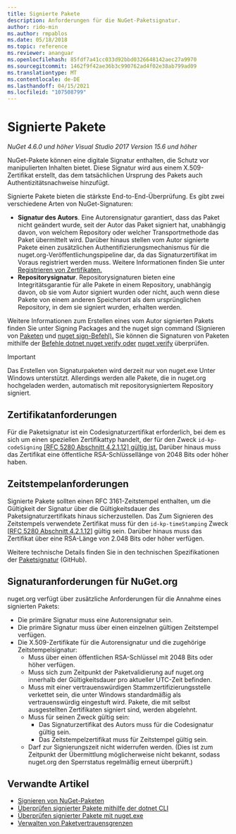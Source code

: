 ```yaml
---
title: Signierte Pakete
description: Anforderungen für die NuGet-Paketsignatur.
author: rido-min
ms.author: rmpablos
ms.date: 05/18/2018
ms.topic: reference
ms.reviewer: ananguar
ms.openlocfilehash: 85fdf7a41cc033d92bbd0326648142aec27a9970
ms.sourcegitcommit: 1462f9f42ae36b3c990762ad4f02e38ab799ad09
ms.translationtype: MT
ms.contentlocale: de-DE
ms.lasthandoff: 04/15/2021
ms.locfileid: "107508799"
---
```

# <a name="signed-packages"></a>Signierte Pakete

*NuGet 4.6.0 und höher Visual Studio 2017 Version 15.6 und höher*

NuGet-Pakete können eine digitale Signatur enthalten, die Schutz vor manipulierten Inhalten bietet. Diese Signatur wird aus einem X.509-Zertifikat erstellt, das dem tatsächlichen Ursprung des Pakets auch Authentizitätsnachweise hinzufügt.

Signierte Pakete bieten die stärkste End-to-End-Überprüfung. Es gibt zwei verschiedene Arten von NuGet-Signaturen:
- **Signatur des Autors**. Eine Autorensignatur garantiert, dass das Paket nicht geändert wurde, seit der Autor das Paket signiert hat, unabhängig davon, von welchem Repository oder welcher Transportmethode das Paket übermittelt wird. Darüber hinaus stellen vom Autor signierte Pakete einen zusätzlichen Authentifizierungsmechanismus für die nuget.org-Veröffentlichungspipeline dar, da das Signaturzertifikat im Voraus registriert werden muss. Weitere Informationen finden Sie unter [Registrieren von Zertifikaten.](#signature-requirements-on-nugetorg)
- **Repositorysignatur**. Repositorysignaturen bieten  eine Integritätsgarantie für alle Pakete in einem Repository, unabhängig davon, ob sie vom Autor signiert wurden oder nicht, auch wenn diese Pakete von einem anderen Speicherort als dem ursprünglichen Repository, in dem sie signiert wurden, erhalten werden.   

Weitere Informationen zum Erstellen eines vom Autor signierten Pakets finden Sie unter Signing Packages and the nuget sign command (Signieren von [Paketen](../create-packages/Sign-a-package.md) und [nuget sign-Befehl).](../reference/cli-reference/cli-ref-sign.md) Sie können die Signaturen von Paketen mithilfe der [Befehle dotnet nuget verify oder](/dotnet/core/tools/dotnet-nuget-verify) [nuget verify](../reference/cli-reference/cli-ref-verify.md) überprüfen.

> [!Important]
> Das Erstellen von Signaturpaketen wird derzeit nur von nuget.exe Unter Windows unterstützt. Allerdings werden alle Pakete, die in nuget.org hochgeladen werden, automatisch mit repositorysigniertem Repository signiert.

## <a name="certificate-requirements"></a>Zertifikatanforderungen

Für die Paketsignatur ist ein Codesignaturzertifikat erforderlich, bei dem es sich um einen speziellen Zertifikattyp handelt, der für den Zweck `id-kp-codeSigning` [[RFC 5280 Abschnitt 4.2.1.12] gültig ist.](https://tools.ietf.org/html/rfc5280#section-4.2.1.12) Darüber hinaus muss das Zertifikat eine öffentliche RSA-Schlüssellänge von 2048 Bits oder höher haben.

## <a name="timestamp-requirements"></a>Zeitstempelanforderungen

Signierte Pakete sollten einen RFC 3161-Zeitstempel enthalten, um die Gültigkeit der Signatur über die Gültigkeitsdauer des Paketsignaturzertifikats hinaus sicherzustellen. Das Zum Signieren des Zeitstempels verwendete Zertifikat muss für den `id-kp-timeStamping` Zweck [[RFC 5280 Abschnitt 4.2.1.12](https://tools.ietf.org/html/rfc5280#section-4.2.1.12)] gültig sein. Darüber hinaus muss das Zertifikat über eine RSA-Länge von 2.048 Bits oder höher verfügen.

Weitere technische Details finden Sie in den technischen Spezifikationen der [Paketsignatur](https://github.com/NuGet/Home/wiki/Package-Signatures-Technical-Details) (GitHub).

## <a name="signature-requirements-on-nugetorg"></a>Signaturanforderungen für NuGet.org

nuget.org verfügt über zusätzliche Anforderungen für die Annahme eines signierten Pakets:

- Die primäre Signatur muss eine Autorensignatur sein.
- Die primäre Signatur muss über einen einzelnen gültigen Zeitstempel verfügen.
- Die X.509-Zertifikate für die Autorensignatur und die zugehörige Zeitstempelsignatur:
  - Muss über einen öffentlichen RSA-Schlüssel mit 2048 Bits oder höher verfügen.
  - Muss sich zum Zeitpunkt der Paketvalidierung auf nuget.org innerhalb der Gültigkeitsdauer pro aktueller UTC-Zeit befinden.
  - Muss mit einer vertrauenswürdigen Stammzertifizierungsstelle verkettet sein, die unter Windows standardmäßig als vertrauenswürdig eingestuft wird. Pakete, die mit selbst ausgestellten Zertifikaten signiert sind, werden abgelehnt.
  - Muss für seinen Zweck gültig sein: 
    - Das Signaturzertifikat des Autors muss für die Codesignatur gültig sein.
    - Das Zeitstempelzertifikat muss für Zeitstempel gültig sein.
  - Darf zur Signierungszeit nicht widerrufen werden. (Dies ist zum Zeitpunkt der Übermittlung möglicherweise nicht bekannt, sodass nuget.org den Sperrstatus regelmäßig erneut überprüft.)
  
  
## <a name="related-articles"></a>Verwandte Artikel

- [Signieren von NuGet-Paketen](../create-packages/Sign-a-Package.md)
- [Überprüfen signierter Pakete mithilfe der dotnet CLI](/dotnet/core/tools/dotnet-nuget-verify)
- [Überprüfen signierter Pakete mit nuget.exe](../reference/cli-reference/cli-ref-verify.md)
- [Verwalten von Paketvertrauensgrenzen](../consume-packages/installing-signed-packages.md)
